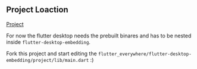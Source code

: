 ## Project Loaction

[Project](/flutter-desktop-embedding/project)

For now the flutter desktop needs the prebuilt binares and has to be nested inside `flutter-desktop-embedding`.

Fork this project and start editing the `flutter_everywhere/flutter-desktop-embedding/project/lib/main.dart` :)
